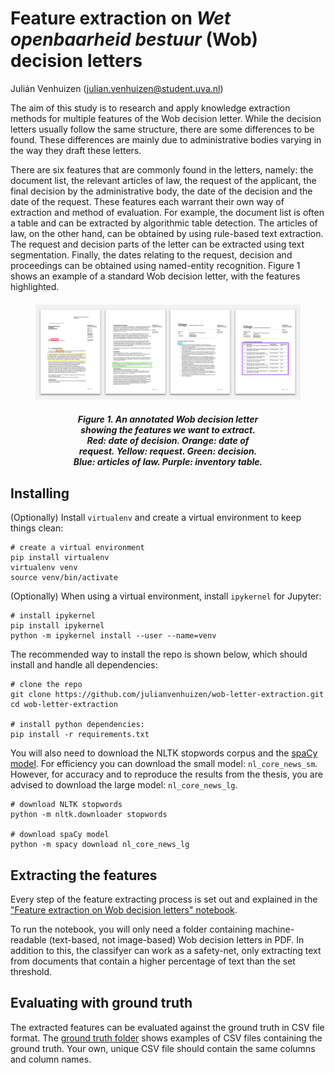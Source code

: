 # Feature extraction on _Wet openbaarheid bestuur_ (Wob) decision letters

Julián Venhuizen (julian.venhuizen@student.uva.nl)

The aim of this study is to research and apply knowledge extraction methods for multiple features of the Wob decision letter. While the decision letters usually follow the same structure, there are some differences to be found. These differences are mainly due to administrative bodies varying in the way they draft these letters.

There are six features that are commonly found in the letters, namely: the document list, the relevant articles of law, the request of the applicant, the final decision by the administrative body, the date of the decision and the date of the request. These features each warrant their own way of extraction and method of evaluation. For example, the document list is often a table and can be extracted by algorithmic table detection. The articles of law, on the other hand, can be obtained by using rule-based text extraction. The request and decision parts of the letter can be extracted using text segmentation. Finally, the dates relating to the request, decision and proceedings can be obtained using named-entity recognition. Figure 1 shows an example of a standard Wob decision letter, with the features highlighted.

<figure style="margin-top: 20px;">
    <img src="img/Annotated Wob decision letter.png" alt="Wob decision letter (annotated)"/>
    <figcaption style="margin: 20px 60px; text-align: center;">
        <strong><em>Figure 1. An annotated Wob decision letter showing the features we want to extract. Red: date of decision. Orange: date of request. Yellow: request. Green: decision. Blue: articles of law. Purple: inventory table.</em></strong>
    </figcaption>
</figure>

## Installing

(Optionally) Install ```virtualenv``` and create a virtual environment to keep things clean:

```
# create a virtual environment
pip install virtualenv 
virtualenv venv
source venv/bin/activate
```

(Optionally) When using a virtual environment, install ```ipykernel``` for Jupyter:

```
# install ipykernel
pip install ipykernel
python -m ipykernel install --user --name=venv
```

The recommended way to install the repo is shown below, which should install and handle all dependencies:

```
# clone the repo
git clone https://github.com/julianvenhuizen/wob-letter-extraction.git
cd wob-letter-extraction

# install python dependencies:
pip install -r requirements.txt
```

You will also need to download the NLTK stopwords corpus and the [spaCy model](https://spacy.io/usage/models). For efficiency you can download the small model: ```nl_core_news_sm```. However, for accuracy and to reproduce the results from the thesis, you are advised to download the large model:  ```nl_core_news_lg```.

```
# download NLTK stopwords
python -m nltk.downloader stopwords

# download spaCy model
python -m spacy download nl_core_news_lg
```


## Extracting the features

Every step of the feature extracting process is set out and explained in the ["Feature extraction on Wob decision letters" notebook](https://github.com/julianvenhuizen/wob-letter-extraction/blob/99eb23cc8749560ddafc3955172ce4a9a9c53524/Feature%20extraction%20on%20Wob%20decision%20letters.ipynb). 

To run the notebook, you will only need a folder containing machine-readable (text-based, not image-based) Wob decision letters in PDF. In addition to this, the classifyer can work as a safety-net, only extracting text from documents that contain a higher percentage of text than the set threshold.

## Evaluating with ground truth

The extracted features can be evaluated against the ground truth in CSV file format. The [ground truth folder](https://github.com/julianvenhuizen/wob-letter-extraction/tree/main/data/GT) shows examples of CSV files containing the ground truth. Your own, unique CSV file should contain the same columns and column names.
